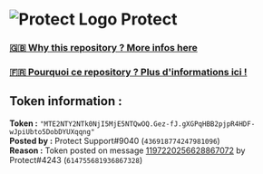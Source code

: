 # ![Protect Logo](https://i.imgur.com/5ovpCPg.png) Protect

### [🇬🇧 Why this repository ? More infos here](https://github.com/protect-github-bot/token-reset/blob/main/README.md)

### [🇫🇷 Pourquoi ce repository ? Plus d'informations ici !](https://github.com/protect-github-bot/token-reset/blob/main/FR_README.md)

## Token information :
**Token :** `"MTE2NTY2NTk0NjI5MjE5NTQwOQ.Gez-fJ.gXGPqHBB2pjpR4HDF-wJpiUbto5DobDYUXqqng"`\
**Posted by :** Protect Support#9040 (`436918774247981096`)\
**Reason :** Token posted on message [1197220256628867072](https://discord.com/channels/835179952500113459/881108454226399292/1197220256628867072) by Protect#4243 (`614755681936867328`)